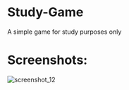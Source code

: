 # Study-Game
A simple game for study purposes only

# Screenshots:

![screenshot_12](https://user-images.githubusercontent.com/29287959/29445722-918fede8-83be-11e7-8078-9e80d83ceee0.png)
